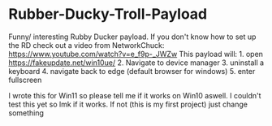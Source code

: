# Rubber-Ducky-Troll-Payload
Funny/ interesting Rubby Ducker payload. If you don't know how to set up the RD check out a video from NetworkChuck: https://www.youtube.com/watch?v=e_f9p-_JWZw
This payload will: 1. open https://fakeupdate.net/win10ue/
                   2. Navigate to device manager
                   3. uninstall a keyboard
                   4. navigate back to edge (default browser for windows)
                   5. enter fullscreen
      
I wrote this for Win11 so please tell me if it works on Win10 aswell. 
I couldn't test this yet so lmk if it works. If not (this is my first project) just change something
